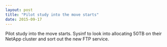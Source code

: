 ```yaml
---
layout: post
title: "Pilot study into the move starts"
date: 2015-09-17
---
```


Pilot study into the move starts. Sysinf to look into allocating 50TB on their NetApp cluster and sort out the new FTP service.

